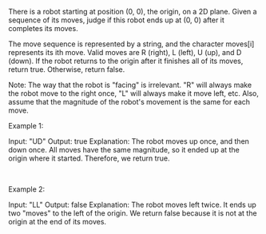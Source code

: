 There is a robot starting at position (0, 0), the origin, on a 2D plane. Given a sequence of its moves, judge if this robot ends up at (0, 0) after it completes its moves.

The move sequence is represented by a string, and the character moves[i] represents its ith move. Valid moves are R (right), L (left), U (up), and D (down). If the robot returns to the origin after it finishes all of its moves, return true. Otherwise, return false.

Note: The way that the robot is &quot;facing&quot; is irrelevant. &quot;R&quot; will always make the robot move to the right once, &quot;L&quot; will always make it move left, etc. Also, assume that the magnitude of the robot&#39;s movement is the same for each move.

Example 1:


Input: &quot;UD&quot;
Output: true 
Explanation: The robot moves up once, and then down once. All moves have the same magnitude, so it ended up at the origin where it started. Therefore, we return true.


&nbsp;

Example 2:


Input: &quot;LL&quot;
Output: false
Explanation: The robot moves left twice. It ends up two &quot;moves&quot; to the left of the origin. We return false because it is not at the origin at the end of its moves.

